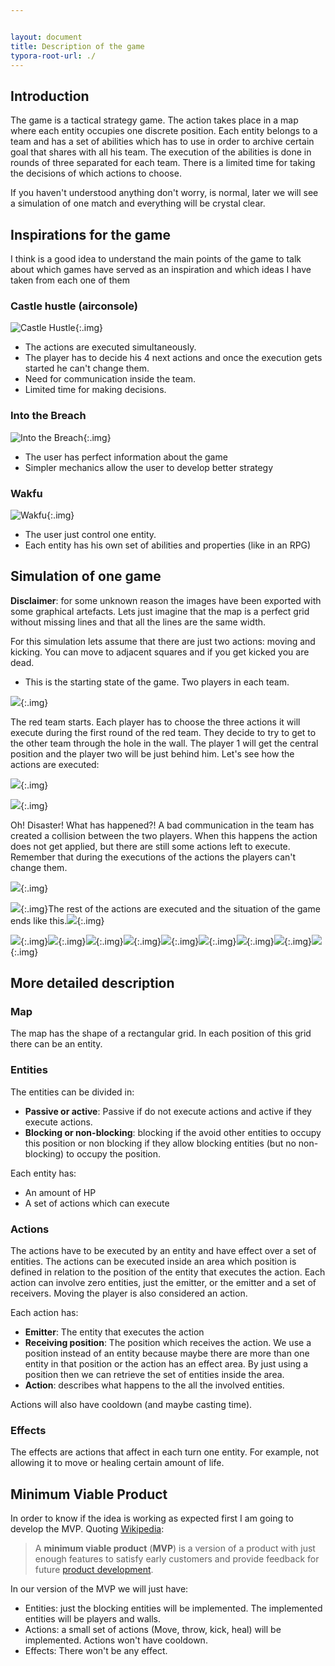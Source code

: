 ```yaml
---


layout: document
title: Description of the game
typora-root-url: ./
---
```


## Introduction

The game is a tactical strategy game. The action takes place in a map where each entity occupies one discrete position. Each entity belongs to a team and has a set of abilities which has to use in order to archive certain goal that shares with all his team. The execution of the abilities is done in rounds of three separated for each team. There is a limited time for taking the decisions of which actions to choose.

 If you haven't understood anything don't worry, is normal, later we will see a simulation of one match and everything will be crystal clear.



## Inspirations for the game

I think is a good idea to understand the main points of the game to talk about which games have served as an inspiration and which ideas I have taken from each one of them 

### Castle hustle (airconsole)

![Castle Hustle](./../assets/images/Ct_gFsTXYAA2_zU.jpg){:.img}

- The actions are executed simultaneously.
- The player has to decide his 4 next actions and once the execution gets started he can't change them.
- Need for communication inside the team.
- Limited time for making decisions.



### Into the Breach

![Into the Breach](./../assets/images/maxresdefault.jpg){:.img}

- The user has perfect information about the game
- Simpler mechanics allow the user to develop better strategy



### Wakfu

![Wakfu](./../assets/images/wakfu-4.jpg){:.img}

- The user just control one entity.
- Each entity has his own set of abilities and properties (like in an RPG)



## Simulation of one game

**Disclaimer**: for some unknown reason the images have been exported with some graphical artefacts. Lets just imagine that the map is a perfect grid without missing lines and that all the lines are the same width.

For this simulation lets assume that there are just two actions: moving and kicking. You can move to adjacent squares and if you get kicked you are dead.

- This is the starting state of the game. Two players in each team. 

![](./../assets/images/sim1.svg){:.img}

The red team starts. Each player has to choose the three actions it will execute during the first round of the red team. They decide to try to get to the other team through the hole in the wall. The player 1 will get the central position and the player two will be just behind him. Let's see how the actions are executed:

![](./../assets/images/sim2.svg){:.img}

![](./../assets/images/sim3.svg){:.img}

Oh! Disaster! What has happened?! A bad communication in the team has created a collision between the two players. When this happens the action does not get applied, but there are still some actions left to execute. Remember that during the executions of the actions the players can't change them.

![](./../assets/images/sim4.svg){:.img}

![](./../assets/images/sim5.svg){:.img}The rest of the actions are executed and the situation of the game ends like this.![](./../assets/images/sim6.svg){:.img}

![](./../assets/images/sim7.svg){:.img}![](./../assets/images/sim8.svg){:.img}![](./../assets/images/sim9.svg){:.img}![](./../assets/images/sim10.svg){:.img}![](./../assets/images/sim11.svg){:.img}![](./../assets/images/sim12.svg){:.img}![](./../assets/images/sim13.svg){:.img}![](./../assets/images/sim14.svg){:.img}![](./../assets/images/sim15.svg){:.img}

## More detailed description

### Map

The map has the shape of a rectangular grid. In each position of this grid there can be an entity.



### Entities

The entities can be divided in: 

- **Passive or active**: Passive if do not execute actions and active if they execute actions.
-  **Blocking or non-blocking**: blocking if the avoid other entities to occupy this position or non blocking if they allow blocking entities (but no non-blocking) to occupy the position. 

Each entity has:

- An amount of HP
- A set of actions which can execute



### Actions

The actions have to be executed by an entity and have effect over a set of entities. The actions can be executed inside an area which position is defined in relation to the position of the entity that executes the action. Each action can involve zero entities, just the emitter, or the emitter and a set of receivers. Moving the player is also considered an action.

Each action has:

- **Emitter**: The entity that executes the action
- **Receiving position**: The position which receives the action. We use a position instead of an entity because maybe there are more than one entity in that position or the action has an effect area. By just using a position then we can retrieve the set of entities inside the area.
- **Action**: describes what happens to the all the involved entities.

Actions will also have cooldown (and maybe casting time).

### Effects

The effects are actions that affect in each turn one entity. For example, not allowing it to move or healing certain amount of life.



## Minimum Viable Product

In order to know if the idea is working as expected first I am going to develop the MVP. Quoting [Wikipedia](https://en.wikipedia.org/wiki/Minimum_viable_product):

> A **minimum viable product** (**MVP**) is a version of a product with just enough features to satisfy early customers and provide feedback for future [product development](https://en.wikipedia.org/wiki/New_product_development).

In our version of the MVP we will just have:

- Entities: just the blocking entities will be implemented. The implemented entities will be players and walls.
- Actions: a small set of actions (Move, throw, kick, heal) will be implemented. Actions won't have cooldown.
- Effects: There won't be any effect.

